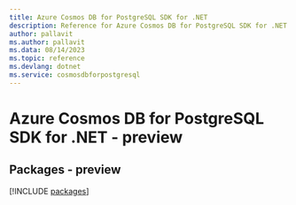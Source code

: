 ```yaml
---
title: Azure Cosmos DB for PostgreSQL SDK for .NET
description: Reference for Azure Cosmos DB for PostgreSQL SDK for .NET
author: pallavit
ms.author: pallavit
ms.data: 08/14/2023
ms.topic: reference
ms.devlang: dotnet
ms.service: cosmosdbforpostgresql
---
```

# Azure Cosmos DB for PostgreSQL SDK for .NET - preview
## Packages - preview
[!INCLUDE [packages](cosmos-db-for-postgresql-index.md)]